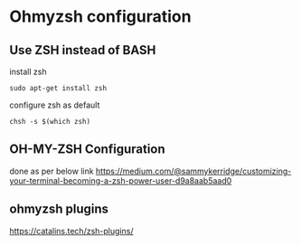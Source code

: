 # Ohmyzsh configuration 

## Use ZSH instead of BASH
install zsh 
```
sudo apt-get install zsh
```

configure zsh as default
```
chsh -s $(which zsh)
```

## OH-MY-ZSH Configuration 
done as per below link
https://medium.com/@sammykerridge/customizing-your-terminal-becoming-a-zsh-power-user-d9a8aab5aad0

## ohmyzsh plugins
https://catalins.tech/zsh-plugins/
